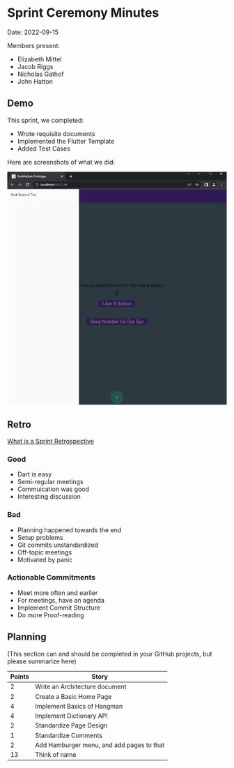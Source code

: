 # Sprint Ceremony Minutes
  
Date: 2022-09-15

Members present:

* Elizabeth Mittel
* Jacob Riggs
* Nicholas Gathof
* John Hatton
  
## Demo

This sprint, we completed:

* Wrote requisite documents
* Implemented the Flutter Template
* Added Test Cases

Here are screenshots of what we did:

![Thing](/docs/images/Sprint1_Screenshot.png?raw=true)

## Retro

[What is a Sprint Retrospective](https://www.scrum.org/resources/what-is-a-sprint-retrospective)

### Good

* Dart is easy
* Semi-regular meetings
* Commuication was good
* Interesting discussion

### Bad

* Planning happened towards the end
* Setup problems
* Git commits unstandardized
* Off-topic meetings
* Motivated by panic

### Actionable Commitments

* Meet more often and earlier
* For meetings, have an agenda
* Implement Commit Structure
* Do more Proof-reading

## Planning

(This section can and should be completed in your GitHub projects, but please summarize here)

Points | Story
-------|--------
2      | Write an Architecture document
2      | Create a Basic Home Page
4      | Implement Basics of Hangman
4      | Implement Dictionary API
2      | Standardize Page Design
1      | Standardize Comments
2      | Add Hamburger menu, and add pages to that
13     | Think of name